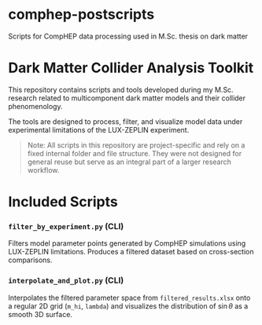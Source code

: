 # comphep-postscripts

Scripts for CompHEP data processing used in M.Sc. thesis on dark matter 

# Dark Matter Collider Analysis Toolkit

This repository contains scripts and tools developed during my M.Sc. research related to multicomponent dark matter models and their collider phenomenology.

The tools are designed to process, filter, and visualize model data under experimental limitations of the LUX-ZEPLIN experiment.

> Note: All scripts in this repository are project-specific and rely on a fixed internal folder and file structure. They were not designed for general reuse but serve as an integral part of a larger research workflow.

# Included Scripts

### `filter_by_experiment.py` (CLI)

Filters model parameter points generated by CompHEP simulations using LUX-ZEPLIN limitations. Produces a filtered dataset based on cross-section comparisons.

### `interpolate_and_plot.py` (CLI)

Interpolates the filtered parameter space from `filtered_results.xlsx` onto a regular 2D grid (`m_hi`, `lambda`) and visualizes the distribution of $\sin\theta$ as a smooth 3D surface. 
